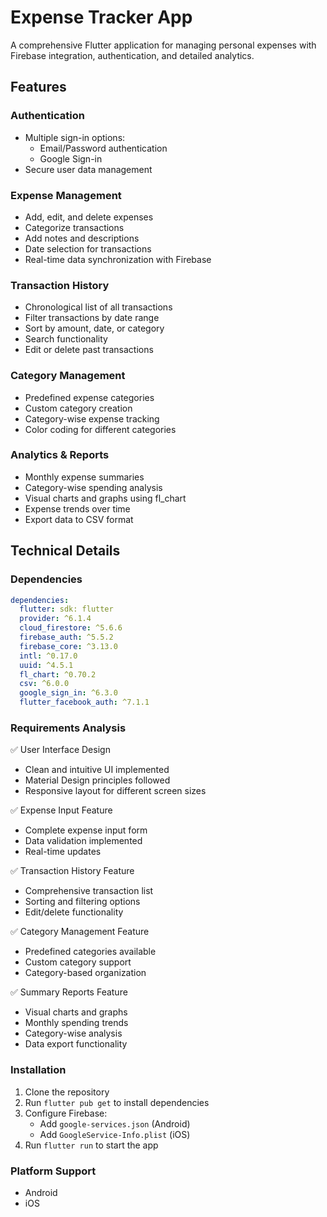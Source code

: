 # Expense Tracker App

A comprehensive Flutter application for managing personal expenses with Firebase integration, authentication, and detailed analytics.

## Features

### Authentication

- Multiple sign-in options:
  - Email/Password authentication
  - Google Sign-in
- Secure user data management

### Expense Management

- Add, edit, and delete expenses
- Categorize transactions
- Add notes and descriptions
- Date selection for transactions
- Real-time data synchronization with Firebase

### Transaction History

- Chronological list of all transactions
- Filter transactions by date range
- Sort by amount, date, or category
- Search functionality
- Edit or delete past transactions

### Category Management

- Predefined expense categories
- Custom category creation
- Category-wise expense tracking
- Color coding for different categories

### Analytics & Reports

- Monthly expense summaries
- Category-wise spending analysis
- Visual charts and graphs using fl_chart
- Expense trends over time
- Export data to CSV format

## Technical Details

### Dependencies

```yaml
dependencies:
  flutter: sdk: flutter
  provider: ^6.1.4
  cloud_firestore: ^5.6.6
  firebase_auth: ^5.5.2
  firebase_core: ^3.13.0
  intl: ^0.17.0
  uuid: ^4.5.1
  fl_chart: ^0.70.2
  csv: ^6.0.0
  google_sign_in: ^6.3.0
  flutter_facebook_auth: ^7.1.1
```

### Requirements Analysis

✅ User Interface Design

- Clean and intuitive UI implemented
- Material Design principles followed
- Responsive layout for different screen sizes

✅ Expense Input Feature

- Complete expense input form
- Data validation implemented
- Real-time updates

✅ Transaction History Feature

- Comprehensive transaction list
- Sorting and filtering options
- Edit/delete functionality

✅ Category Management Feature

- Predefined categories available
- Custom category support
- Category-based organization

✅ Summary Reports Feature

- Visual charts and graphs
- Monthly spending trends
- Category-wise analysis
- Data export functionality

### Installation

1. Clone the repository
2. Run `flutter pub get` to install dependencies
3. Configure Firebase:
   - Add `google-services.json` (Android)
   - Add `GoogleService-Info.plist` (iOS)
4. Run `flutter run` to start the app

### Platform Support

- Android
- iOS
